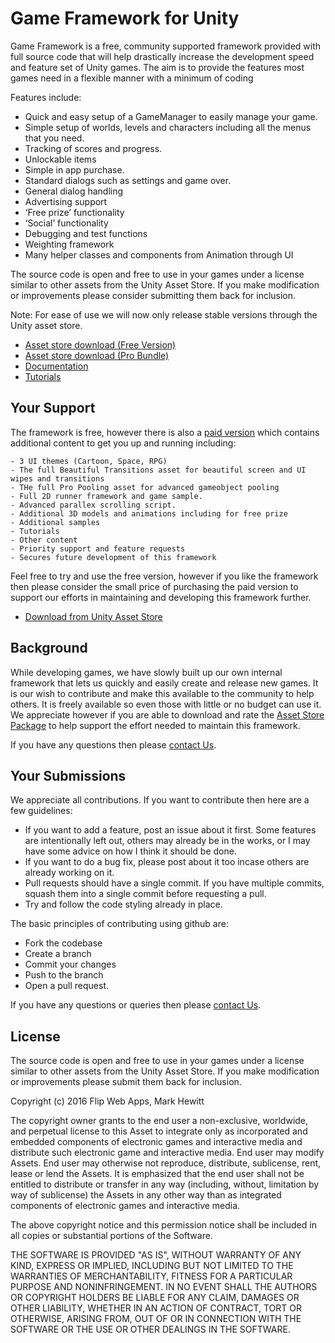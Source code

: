 # Game Framework for Unity
Game Framework is a free, community supported  framework provided with full source code that will help drastically increase the development speed and feature set of Unity games. The aim is to provide the features most games need in a flexible manner with a minimum of coding

Features include:

* Quick and easy setup of a GameManager to easily manage your game.
* Simple setup of worlds, levels and characters including all the menus that you need.
* Tracking of scores and progress.
* Unlockable items
* Simple in app purchase.
* Standard dialogs such as settings and game over.
* General dialog handling
* Advertising support
* ‘Free prize’ functionality
* ‘Social’ functionality
* Debugging and test functions
* Weighting framework
* Many helper classes and components from Animation through UI

The source code is open and free to use in your games under a license similar to other assets from the Unity Asset Store. If you make modification or improvements please consider submitting them back for inclusion.

Note: For ease of use we will now only release stable versions through the Unity asset store.

* [Asset store download (Free Version)](https://www.assetstore.unity3d.com/#!/content/55334)
* [Asset store download (Pro Bundle)](https://www.assetstore.unity3d.com/#!/content/50893)
* [Documentation](http://www.flipwebapps.com/game-framework/)
* [Tutorials](http://www.flipwebapps.com/game-framework/tutorials/)

## Your Support
The framework is free, however there is also a [paid version](https://www.assetstore.unity3d.com/#!/content/50893) which contains additional content to get you up and running including:

	- 3 UI themes (Cartoon, Space, RPG)
	- The full Beautiful Transitions asset for beautiful screen and UI wipes and transitions
	- THe full Pro Pooling asset for advanced gameobject pooling
	- Full 2D runner framework and game sample.
	- Advanced parallex scrolling script.
	- Additional 3D models and animations including for free prize
	- Additional samples
	- Tutorials
	- Other content
	- Priority support and feature requests
	- Secures future development of this framework
	
Feel free to try and use the free version, however if you like the framework then please consider the small price of purchasing the 
paid version to support our efforts in maintaining and developing this framework further.

* [Download from Unity Asset Store](https://www.assetstore.unity3d.com/#!/content/50893)

## Background
While developing games, we have slowly built up our own internal framework that lets us quickly and easily create and release new games. It is our wish to contribute and make this available to the community to help others. It is freely available so even those with little or no budget can use it. We appreciate however if you are able to download and rate the [Asset Store Package](http://u3d.as/mtk) to help support the effort needed to maintain this framework.

If you have any questions then please [contact Us](http://www.flipwebapps.com/contact/).

## Your Submissions

We appreciate all contributions. If you want to contribute then here are a few guidelines:

* If you want to add a feature, post an issue about it first. Some features are intentionally left out, others may already be in the works, or I may have some advice on how I think it should be done.
* If you want to do a bug fix, please post about it too incase others are already working on it.
* Pull requests should have a single commit. If you have multiple commits, squash them into a single commit before requesting a pull.
* Try and follow the code styling already in place.

The basic principles of contributing using github are:
* Fork the codebase
* Create a branch
* Commit your changes
* Push to the branch
* Open a pull request.

If you have any questions or queries then please  [contact Us](http://www.flipwebapps.com/contact/).

## License

The source code is open and free to use in your games under a license similar to other assets from the Unity Asset Store. If you make modification or improvements please submit them back for inclusion.

Copyright (c) 2016 Flip Web Apps, Mark Hewitt

The copyright owner grants to the end user a non-exclusive, worldwide, and perpetual license to this Asset to integrate only as incorporated and embedded components of electronic games and interactive media and distribute such electronic game and interactive media. End user may modify Assets. End user may otherwise not reproduce, distribute, sublicense, rent, lease or lend the Assets. It is emphasized that the end user shall not be entitled to distribute or transfer in any way (including, without, limitation by way of sublicense) the Assets in any other way than as integrated components of electronic games and interactive media. 

The above copyright notice and this permission notice shall be included in all copies or substantial portions of the Software.

THE SOFTWARE IS PROVIDED "AS IS", WITHOUT WARRANTY OF ANY KIND, EXPRESS OR IMPLIED, INCLUDING BUT NOT LIMITED TO THE WARRANTIES OF MERCHANTABILITY, FITNESS FOR A PARTICULAR PURPOSE AND NONINFRINGEMENT. IN NO EVENT SHALL THE AUTHORS OR COPYRIGHT HOLDERS BE LIABLE FOR ANY CLAIM, DAMAGES OR OTHER LIABILITY, WHETHER IN AN ACTION OF CONTRACT, TORT OR OTHERWISE, ARISING FROM, OUT OF OR IN CONNECTION WITH THE SOFTWARE OR THE USE OR OTHER DEALINGS IN THE SOFTWARE.
